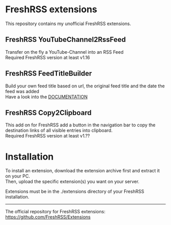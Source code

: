 # FreshRSS extensions
This repository contains my unofficial FreshRSS extensions.

## FreshRSS YouTubeChannel2RssFeed
Transfer on the fly a YouTube-Channel into an RSS Feed\
Required FreshRSS version at least v1.16

## FreshRSS FeedTitleBuilder
Build your own feed title based on url, the original feed title and the date the feed was added\
Have a look into the [DOCUMENTATION](https://github.com/cn-tools/cntools_FreshRssExtensions/tree/master/xExtension-FeedTitleBuilder)

## FreshRSS Copy2Clipboard
This add on for FreshRSS add a button in the navigation bar to copy the destination links of all visible entries into clipboard.\
Required FreshRSS version at least v1.??

# Installation

To install an extension, download the extension archive first and extract it on your PC.\
Then, upload the specific extension(s) you want on your server.

Extensions must be in the ./extensions directory of your FreshRSS installation.

---

The official repository for FreshRSS extensions: https://github.com/FreshRSS/Extensions

